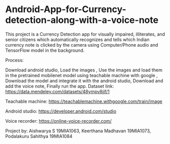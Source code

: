 # Android-App-for-Currency-detection-along-with-a-voice-note
This project is a Currency Detection app for visually impaired, illiterates, and senior citizens which automatically recognizes and tells which Indian currency note is clicked by the camera using Computer/Phone audio and TensorFlow model in the background.


Process:

Download android studio,
Load the images ,
Use the images and load them in the pretrained mobilenet model using teachable machine with google ,
Download the model and integrate it with the android studio,
Download and add the voice note,
Finally run the app.
Dataset link: https://data.mendeley.com/datasets/48ympv8jjf/1

Teachable machine: https://teachablemachine.withgoogle.com/train/image

Android studio: https://developer.android.com/studio

Voice recorder: https://online-voice-recorder.com/

Project by: Aishwarya S 19MIA1063, Keerthana Madhavan 19MIA1073, Podalakuru Sahithya 19MIA1084

